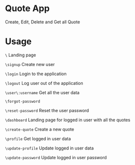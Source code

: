 # Quote App

Create, Edit, Delete and Get all Quote

# Usage

`\` Landing page

`\signup` Create new user

`\login` Login to the application

`\logout` Log user out of the application

`\user\:username` Get all the user data

`\forgot-password`

`\reset-password` Reset the user password

`\dashboard` Landing page for logged in user with all the quotes

`\create-quote` Create a new quote

`\profile` Get logged in user data

`\update-profile` Update logged in user data

`\update-password` Update logged in user password
